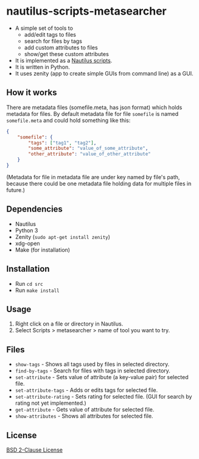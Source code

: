 
# nautilus-scripts-metasearcher

- A simple set of tools to
    - add/edit tags to files
    - search for files by tags
    - add custom attributes to files
    - show/get these custom attributes
- It is implemented as a [Nautilus scripts](https://help.ubuntu.com/community/NautilusScriptsHowto).
- It is written in Python.
- It uses zenity (app to create simple GUIs from command line) as a GUI.

## How it works

There are metadata files (somefile.meta, has json format) which holds metadata for files.
By default metadata file for file `somefile` is named `somefile.meta`
and could hold something like this:

```json
{
    "somefile": {
        "tags": ["tag1", "tag2"],
        "some_attribute": "value_of_some_attribute",
        "other_attribute": "value_of_other_attribute"
    }
}
```

(Metadata for file in metadata file are under key named by file's path,
because there could be one metadata file holding data for multiple files
in future.)

## Dependencies

- Nautilus
- Python 3
- Zenity (`sudo apt-get install zenity`)
- xdg-open
- Make (for installation)

## Installation

- Run `cd src`
- Run `make install`

## Usage

1. Right click on a file or directory in Nautilus.
2. Select Scripts > metasearcher > name of tool you want to try.

## Files

- `show-tags` - Shows all tags used by files in selected directory.
- `find-by-tags` - Search for files with tags in selected directory.
- `set-attribute` - Sets value of attribute (a key-value pair) for selected file.
- `set-attribute-tags` - Adds or edits tags for selected file.
- `set-attribute-rating` - Sets rating for selected file. (GUI for search by rating not yet implemented.)
- `get-attribute` - Gets value of attribute for selected file.
- `show-attributes` - Shows all attributes for selected file.

## License

[BSD 2-Clause License](LICENSE)

